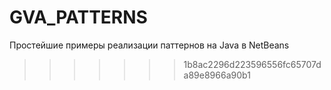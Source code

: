# GVA_PATTERNS
Простейшие примеры реализации паттернов на Java в NetBeans
>>>>>>> 1b8ac2296d223596556fc65707da89e8966a90b1
